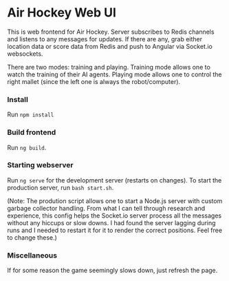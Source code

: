 # Air Hockey Web UI

This is web frontend for Air Hockey. Server subscribes to Redis channels and listens to any messages for updates. If there are any, grab either location data or score data from Redis and push to Angular via Socket.io websockets.

There are two modes: training and playing. Training mode allows one to watch the training of their AI agents. Playing mode allows one to control the right mallet (since the left one is always the robot/computer).

### Install
Run `npm install`

### Build frontend
Run `ng build`.

### Starting webserver
Run `ng serve` for the development server (restarts on changes). To start the production server, run `bash start.sh`.

(Note: The prodution script allows one to start a Node.js server with custom garbage collector handling. From what I can tell through research and experience, this config helps the Socket.io server process all the messages without any hiccups or slow downs. I had found the server lagging during runs and I needed to restart it for it to render the correct positions. Feel free to change these.)

### Miscellaneous
If for some reason the game seemingly slows down, just refresh the page. 